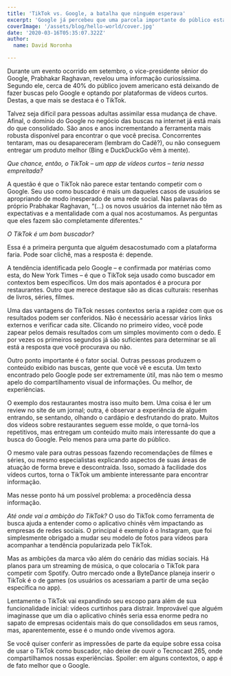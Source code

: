 ```yaml
---
title: 'TikTok vs. Google, a batalha que ninguém esperava'
excerpt: 'Google já percebeu que uma parcela importante do público está usando o app de vídeos curtos como ferramenta de busca'
coverImage: '/assets/blog/hello-world/cover.jpg'
date: '2020-03-16T05:35:07.322Z'
author:
  name: David Noronha

---
```


Durante um evento ocorrido em setembro, o vice-presidente sênior do Google, Prabhakar Raghavan, revelou uma informação curiosíssima. Segundo ele, cerca de 40% do público jovem americano está deixando de fazer buscas pelo Google e optando por plataformas de vídeos curtos. Destas, a que mais se destaca é o TikTok.

Talvez seja difícil para pessoas adultas assimilar essa mudança de chave. Afinal, o domínio do Google no negócio das buscas na internet já está mais do que consolidado. São anos e anos incrementando a ferramenta mais robusta disponível para encontrar o que você precisa. Concorrentes tentaram, mas ou desapareceram (lembram do Cadê?), ou não conseguem entregar um produto melhor (Bing e DuckDuckGo vêm à mente).

*Que chance, então, o TikTok – um app de vídeos curtos – teria nessa empreitada?*

A questão é que o TikTok não parece estar tentando competir com o Google. Seu uso como buscador é mais um daqueles casos de usuários se apropriando de modo inesperado de uma rede social. Nas palavras do próprio Prabhakar Raghavan, “(…) os novos usuários da internet não têm as expectativas e a mentalidade com a qual nos acostumamos. As perguntas que eles fazem são completamente diferentes.”

*O TikTok é um bom buscador?*

Essa é a primeira pergunta que alguém desacostumado com a plataforma faria. Pode soar clichê, mas a resposta é: depende.

A tendência identificada pelo Google – e confirmada por matérias como esta, do New York Times – é que o TikTok seja usado como buscador em contextos bem específicos. Um dos mais apontados é a procura por restaurantes. Outro que merece destaque são as dicas culturais: resenhas de livros, séries, filmes.

Uma das vantagens do TikTok nesses contextos seria a rapidez com que os resultados podem ser conferidos. Não é necessário acessar vários links externos e verificar cada site. Clicando no primeiro vídeo, você pode zapear pelos demais resultados com um simples movimento com o dedo. E por vezes os primeiros segundos já são suficientes para determinar se ali está a resposta que você procurava ou não.

Outro ponto importante é o fator social. Outras pessoas produzem o conteúdo exibido nas buscas, gente que você vê e escuta. Um texto encontrado pelo Google pode ser extremamente útil, mas não tem o mesmo apelo do compartilhamento visual de informações. Ou melhor, de experiências.

O exemplo dos restaurantes mostra isso muito bem. Uma coisa é ler um review no site de um jornal; outra, é observar a experiência de alguém entrando, se sentando, olhando o cardápio e desfrutando do prato. Muitos dos vídeos sobre restaurantes seguem esse molde, o que torná-los repetitivos, mas entregam um conteúdo muito mais interessante do que a busca do Google. Pelo menos para uma parte do público.

O mesmo vale para outras pessoas fazendo recomendações de filmes e séries, ou mesmo especialistas explicando aspectos de suas áreas de atuação de forma breve e descontraída. Isso, somado à facilidade dos vídeos curtos, torna o TikTok um ambiente interessante para encontrar informação.

Mas nesse ponto há um possível problema: a procedência dessa informação.

*Até onde vai a ambição do TikTok?*
O uso do TikTok como ferramenta de busca ajuda a entender como o aplicativo chinês vêm impactando as empresas de redes sociais. O principal é exemplo é o Instagram, que foi simplesmente obrigado a mudar seu modelo de fotos para vídeos para acompanhar a tendência popularizada pelo TikTok.

Mas as ambições da marca vão além do cenário das mídias sociais. Há planos para um streaming de música, o que colocaria o TikTok para competir com Spotify. Outro mercado onde a ByteDance planeja inserir o TikTok é o de games (os usuários os acessariam a partir de uma seção específica no app).

Lentamente o TikTok vai expandindo seu escopo para além de sua funcionalidade inicial: vídeos curtinhos para distrair. Improvável que alguém imaginasse que um dia o aplicativo chinês seria essa enorme pedra no sapato de empresas ocidentais mais do que consolidados em seus ramos, mas, aparentemente, esse é o mundo onde vivemos agora.

Se você quiser conferir as impressões de parte da equipe sobre essa coisa de usar o TikTok como buscador, não deixe de ouvir o Tecnocast 265, onde compartilhamos nossas experiências. Spoiler: em alguns contextos, o app é de fato melhor que o Google.